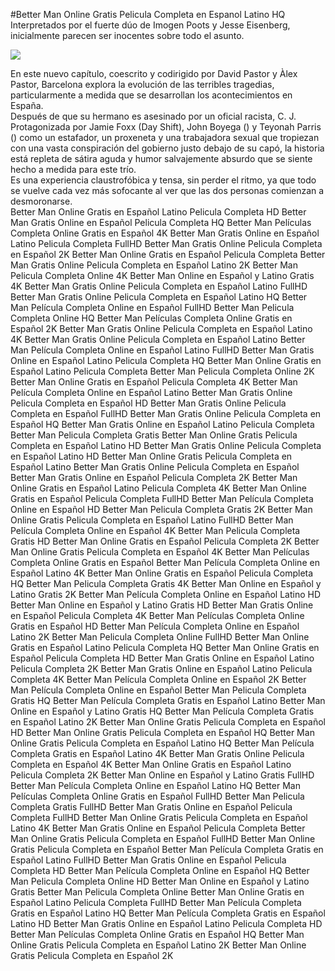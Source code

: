 #Better Man Online Gratis Pelicula Completa en Espanol Latino HQ  
Interpretados por el fuerte dúo de Imogen Poots y Jesse Eisenberg, inicialmente parecen ser inocentes sobre todo el asunto.  
  
[![](https://i.imgur.com/qSNzIqt.png)](https://movie.rssnews.media/njzlDgmem.php)  
  
En este nuevo capítulo, coescrito y codirigido por David Pastor y Àlex Pastor,  Barcelona explora la evolución de las terribles tragedias, particularmente a medida que se desarrollan los acontecimientos en España.  
Después de que su hermano es asesinado por un oficial racista, C. J.  
Protagonizada por Jamie Foxx (Day Shift), John Boyega () y Teyonah Parris () como un estafador, un proxeneta y una trabajadora sexual que tropiezan con una vasta conspiración del gobierno justo debajo de su capó, la historia está repleta de sátira aguda y humor salvajemente absurdo que se siente hecho a medida para este trío.  
Es una experiencia claustrofóbica y tensa, sin perder el ritmo, ya que todo se vuelve cada vez más sofocante al ver que las dos personas comienzan a desmoronarse.  
Better Man Online Gratis en Español Latino Pelicula Completa HD
Better Man Gratis Online en Español Pelicula Completa HQ
Better Man Películas Completa Online Gratis en Español 4K
Better Man Gratis Online en Español Latino Pelicula Completa FullHD
Better Man Gratis Online Pelicula Completa en Español 2K
Better Man Online Gratis en Español Pelicula Completa
Better Man Gratis Online Pelicula Completa en Español Latino 2K
Better Man Pelicula Completa Online 4K
Better Man Online en Español y Latino Gratis 4K
Better Man Gratis Online Pelicula Completa en Español Latino FullHD
Better Man Gratis Online Pelicula Completa en Español Latino HQ
Better Man Película Completa Online en Español FullHD
Better Man Pelicula Completa Online HQ
Better Man Películas Completa Online Gratis en Español 2K
Better Man Gratis Online Pelicula Completa en Español Latino 4K
Better Man Gratis Online Pelicula Completa en Español Latino
Better Man Película Completa Online en Español Latino FullHD
Better Man Gratis Online en Español Latino Pelicula Completa HQ
Better Man Online Gratis en Español Latino Pelicula Completa
Better Man Pelicula Completa Online 2K
Better Man Online Gratis en Español Pelicula Completa 4K
Better Man Película Completa Online en Español Latino
Better Man Gratis Online Pelicula Completa en Español HD
Better Man Gratis Online Pelicula Completa en Español FullHD
Better Man Gratis Online Pelicula Completa en Español HQ
Better Man Gratis Online en Español Latino Pelicula Completa
Better Man Pelicula Completa Gratis
Better Man Online Gratis Pelicula Completa en Español Latino HD
Better Man Gratis Online Pelicula Completa en Español Latino HD
Better Man Online Gratis Pelicula Completa en Español Latino
Better Man Gratis Online Pelicula Completa en Español
Better Man Gratis Online en Español Pelicula Completa 2K
Better Man Online Gratis en Español Latino Pelicula Completa 4K
Better Man Online Gratis en Español Pelicula Completa FullHD
Better Man Película Completa Online en Español HD
Better Man Pelicula Completa Gratis 2K
Better Man Online Gratis Pelicula Completa en Español Latino FullHD
Better Man Película Completa Online en Español 4K
Better Man Pelicula Completa Gratis HD
Better Man Online Gratis en Español Pelicula Completa 2K
Better Man Online Gratis Pelicula Completa en Español 4K
Better Man Películas Completa Online Gratis en Español
Better Man Película Completa Online en Español Latino 4K
Better Man Online Gratis en Español Pelicula Completa HQ
Better Man Pelicula Completa Gratis 4K
Better Man Online en Español y Latino Gratis 2K
Better Man Película Completa Online en Español Latino HD
Better Man Online en Español y Latino Gratis HD
Better Man Gratis Online en Español Pelicula Completa 4K
Better Man Películas Completa Online Gratis en Español HD
Better Man Película Completa Online en Español Latino 2K
Better Man Pelicula Completa Online FullHD
Better Man Online Gratis en Español Latino Pelicula Completa HQ
Better Man Online Gratis en Español Pelicula Completa HD
Better Man Gratis Online en Español Latino Pelicula Completa 2K
Better Man Gratis Online en Español Latino Pelicula Completa 4K
Better Man Película Completa Online en Español 2K
Better Man Película Completa Online en Español
Better Man Pelicula Completa Gratis HQ
Better Man Película Completa Gratis en Español Latino
Better Man Online en Español y Latino Gratis HQ
Better Man Película Completa Gratis en Español Latino 2K
Better Man Online Gratis Pelicula Completa en Español HD
Better Man Online Gratis Pelicula Completa en Español HQ
Better Man Online Gratis Pelicula Completa en Español Latino HQ
Better Man Película Completa Gratis en Español Latino 4K
Better Man Gratis Online Pelicula Completa en Español 4K
Better Man Online Gratis en Español Latino Pelicula Completa 2K
Better Man Online en Español y Latino Gratis FullHD
Better Man Película Completa Online en Español Latino HQ
Better Man Películas Completa Online Gratis en Español FullHD
Better Man Pelicula Completa Gratis FullHD
Better Man Gratis Online en Español Pelicula Completa FullHD
Better Man Online Gratis Pelicula Completa en Español Latino 4K
Better Man Gratis Online en Español Pelicula Completa
Better Man Online Gratis Pelicula Completa en Español FullHD
Better Man Online Gratis Pelicula Completa en Español
Better Man Película Completa Gratis en Español Latino FullHD
Better Man Gratis Online en Español Pelicula Completa HD
Better Man Película Completa Online en Español HQ
Better Man Pelicula Completa Online HD
Better Man Online en Español y Latino Gratis
Better Man Pelicula Completa Online
Better Man Online Gratis en Español Latino Pelicula Completa FullHD
Better Man Película Completa Gratis en Español Latino HQ
Better Man Película Completa Gratis en Español Latino HD
Better Man Gratis Online en Español Latino Pelicula Completa HD
Better Man Películas Completa Online Gratis en Español HQ
Better Man Online Gratis Pelicula Completa en Español Latino 2K
Better Man Online Gratis Pelicula Completa en Español 2K
